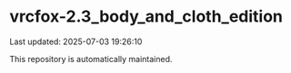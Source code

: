 # vrcfox-2.3_body_and_cloth_edition

Last updated: 2025-07-03 19:26:10

This repository is automatically maintained.

